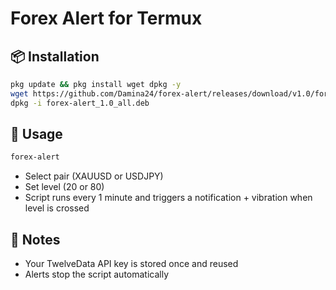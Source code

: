# Forex Alert for Termux

## 📦 Installation
```bash
pkg update && pkg install wget dpkg -y
wget https://github.com/Damina24/forex-alert/releases/download/v1.0/forex-alert_1.0_all.deb
dpkg -i forex-alert_1.0_all.deb
```

## 🚀 Usage
```bash
forex-alert
```
- Select pair (XAUUSD or USDJPY)
- Set level (20 or 80)
- Script runs every 1 minute and triggers a notification + vibration when level is crossed

## 📄 Notes
- Your TwelveData API key is stored once and reused
- Alerts stop the script automatically
